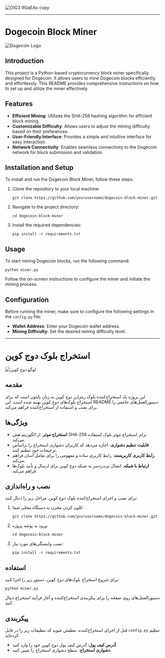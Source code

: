 
![OIG3 9OaEAo copy](https://github.com/msade6h/dogecoin-miner/assets/94873023/2ccdeeee-f5f9-4826-ac28-74142a7787f2)

---

# Dogecoin Block Miner

![Dogecoin Logo](dogecoin_logo.png)

## Introduction

This project is a Python-based cryptocurrency block miner specifically designed for Dogecoin. It allows users to mine Dogecoin blocks efficiently and effortlessly. This README provides comprehensive instructions on how to set up and utilize the miner effectively.

## Features

- **Efficient Mining**: Utilizes the SHA-256 hashing algorithm for efficient block mining.
- **Customizable Difficulty**: Allows users to adjust the mining difficulty based on their preferences.
- **User-Friendly Interface**: Provides a simple and intuitive interface for easy interaction.
- **Network Connectivity**: Enables seamless connectivity to the Dogecoin network for block submission and validation.

## Installation and Setup

To install and run the Dogecoin Block Miner, follow these steps:

1. Clone the repository to your local machine:
   ```
   git clone https://github.com/yourusername/dogecoin-block-miner.git
   ```
2. Navigate to the project directory:
   ```
   cd dogecoin-block-miner
   ```
3. Install the required dependencies:
   ```
   pip install -r requirements.txt
   ```

## Usage

To start mining Dogecoin blocks, run the following command:
```
python miner.py
```
Follow the on-screen instructions to configure the miner and initiate the mining process.

## Configuration

Before running the miner, make sure to configure the following settings in the `config.py` file:

- **Wallet Address**: Enter your Dogecoin wallet address.
- **Mining Difficulty**: Set the desired mining difficulty level.



---

# استخراج بلوک دوج کوین

![لوگو دوج کوین](dogecoin_logo.png)

## مقدمه

این پروژه یک استخراج‌کننده بلوک رمزارز دوج کوین به زبان پایتون است که برای استخراج بلوک‌های دوج کوین بهینه شده است. این README دستورالعمل‌های جامعی را برای نصب و استفاده از استخراج‌کننده فراهم می‌کند.

## ویژگی‌ها

- **استخراج موثر**: از الگوریتم هش SHA-256 برای استخراج موثر بلوک استفاده می‌کند.
- **قابلیت تنظیم دشواری**: اجازه می‌دهد که کاربران دشواری استخراج را براساس ترجیحات خود تنظیم کنند.
- **رابط کاربری کاربرپسند**: رابط کاربری ساده و مفهومی را برای تعامل آسان فراهم می‌کند.
- **ارتباط با شبکه**: اتصال بی‌دردسر به شبکه دوج کوین برای ارسال و تأیید بلوک‌ها فراهم می‌کند.

## نصب و راه‌اندازی

برای نصب و اجرای استخراج‌کننده بلوک دوج کوین، مراحل زیر را دنبال کنید:

1. کلون کردن مخزن به دستگاه محلی شما:
   ```
   git clone https://github.com/yourusername/dogecoin-block-miner.git
   ```
2. ورود به پوشه پروژه:
   ```
   cd dogecoin-block-miner
   ```
3. نصب وابستگی‌های مورد نیاز:
   ```
   pip install -r requirements.txt
   ```

## استفاده

برای شروع استخراج بلوک‌های دوج کوین، دستور زیر را اجرا کنید:
```
python miner.py
```
دستورالعمل‌های روی صفحه را برای پیکربندی استخراج‌کننده و آغاز فرآیند استخراج دنبال کنید.

## پیکربندی

قبل از اجرای استخراج‌کننده، مطمئن شوید که تنظیمات زیر را در فایل `config.py` تنظیم کرده‌اید:

- **آدرس کیف پول**: آدرس کیف پول دوج کوین خود را وارد کنید.
- **دشواری استخراج**: سطح دشواری استخراج را تعیین کنید.




